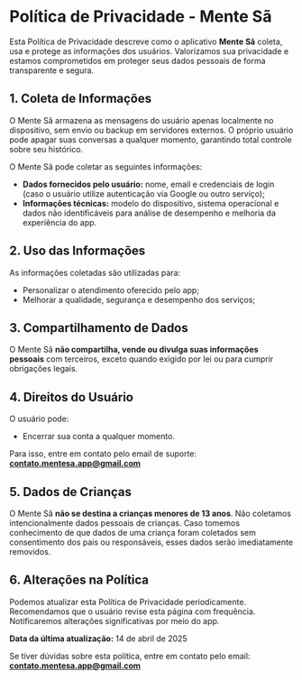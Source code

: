 # Política de Privacidade - Mente Sã

Esta Política de Privacidade descreve como o aplicativo **Mente Sã** coleta, usa e protege as informações dos usuários. Valorizamos sua privacidade e estamos comprometidos em proteger seus dados pessoais de forma transparente e segura.

## 1. Coleta de Informações

O Mente Sã armazena as mensagens do usuário apenas localmente no dispositivo, sem envio ou backup em servidores externos. O próprio usuário pode apagar suas conversas a qualquer momento, garantindo total controle sobre seu histórico.

O Mente Sã pode coletar as seguintes informações:

- **Dados fornecidos pelo usuário:** nome, email e credenciais de login (caso o usuário utilize autenticação via Google ou outro serviço);
- **Informações técnicas:** modelo do dispositivo, sistema operacional e dados não identificáveis para análise de desempenho e melhoria da experiência do app.

## 2. Uso das Informações
As informações coletadas são utilizadas para:

- Personalizar o atendimento oferecido pelo app;
- Melhorar a qualidade, segurança e desempenho dos serviços;

## 3. Compartilhamento de Dados
O Mente Sã **não compartilha, vende ou divulga suas informações pessoais** com terceiros, exceto quando exigido por lei ou para cumprir obrigações legais.

## 4. Direitos do Usuário
O usuário pode:

- Encerrar sua conta a qualquer momento.

Para isso, entre em contato pelo email de suporte: **contato.mentesa.app@gmail.com**

## 5. Dados de Crianças
O Mente Sã **não se destina a crianças menores de 13 anos**. Não coletamos intencionalmente dados pessoais de crianças. Caso tomemos conhecimento de que dados de uma criança foram coletados sem consentimento dos pais ou responsáveis, esses dados serão imediatamente removidos.

## 6. Alterações na Política
Podemos atualizar esta Política de Privacidade periodicamente. Recomendamos que o usuário revise esta página com frequência. Notificaremos alterações significativas por meio do app.

**Data da última atualização:** 14 de abril de 2025

Se tiver dúvidas sobre esta política, entre em contato pelo email: **contato.mentesa.app@gmail.com**
